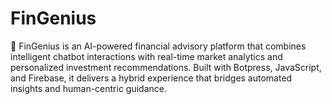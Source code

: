 # FinGenius
💸 FinGenius is an AI-powered financial advisory platform that combines intelligent chatbot interactions with real-time market analytics and personalized investment recommendations. Built with Botpress, JavaScript, and Firebase, it delivers a hybrid experience that bridges automated insights and human-centric guidance.
